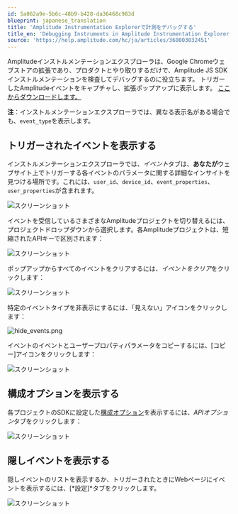 ```yaml
---
id: 5a062a9e-5b6c-48b9-b428-da36468c983d
blueprint: japanese_translation
title: 'Amplitude Instrumentation Explorerで計測をデバッグする'
title_en: 'Debugging Instruments in Amplitude Instrumentation Explorer'
source: 'https://help.amplitude.com/hc/ja/articles/360003032451'
---
```

Amplitudeインストルメンテーションエクスプローラは、Google Chromeウェブストアの拡張であり、プロダクトとやり取りするだけで、Amplitude JS SDKインストルメンテーションを検査してデバッグするのに役立ちます。 トリガーしたAmplitudeイベントをキャプチャし、拡張ポップアップに表示します。 [ここからダウンロードします。](https://chrome.google.com/webstore/detail/amplitude-instrumentation/acehfjhnmhbmgkedjmjlobpgdicnhkbp)

**注**：インストルメンテーションエクスプローラでは、異なる表示名がある場合でも、`event_type`を表示します。  

## トリガーされたイベントを表示する

インストルメンテーションエクスプローラでは、*イベント*タブは、**あなたが**ウェブサイト上でトリガーする各イベントのパラメータに関する詳細なインサイトを見つける場所です。これには、`user_id`、`device_id`、`event_properties`、`user_properties`が含まれます。

![スクリーンショット](/docs/output/img/jp/sukurinsiyotuto.png)

イベントを受信しているさまざまなAmplitudeプロジェクトを切り替えるには、プロジェクトドロップダウンから選択します。各Amplitudeプロジェクトは、短縮されたAPIキーで区別されます：

![スクリーンショット](/docs/output/img/jp/sukurinsiyotuto.png)

ポップアップからすべてのイベントをクリアするには、*イベントをクリア*をクリックします：

![スクリーンショット](/docs/output/img/jp/sukurinsiyotuto.png)

特定のイベントタイプを非表示にするには、「見えない」アイコンをクリックします：

![hide_events.png](/docs/output/img/jp/hide-events-png.png)

イベントのイベントとユーザープロパティパラメータをコピーするには、[コピー]アイコンをクリックします：

![スクリーンショット](/docs/output/img/jp/sukurinsiyotuto.png)

## 構成オプションを表示する

各プロジェクトのSDKに設定した[構成オプション](https://help.amplitude.com/hc/en-us/articles/115001361248-JavaScript-SDK-Installation#settings-configuration-options)を表示するには、*APIオプション*タブをクリックします：

![スクリーンショット](/docs/output/img/jp/sukurinsiyotuto.png)

## 隠しイベントを表示する

隠しイベントのリストを表示するか、トリガーされたときにWebページにイベントを表示するには、[*設定]*タブをクリックします。

![スクリーンショット](/docs/output/img/jp/sukurinsiyotuto.png)
